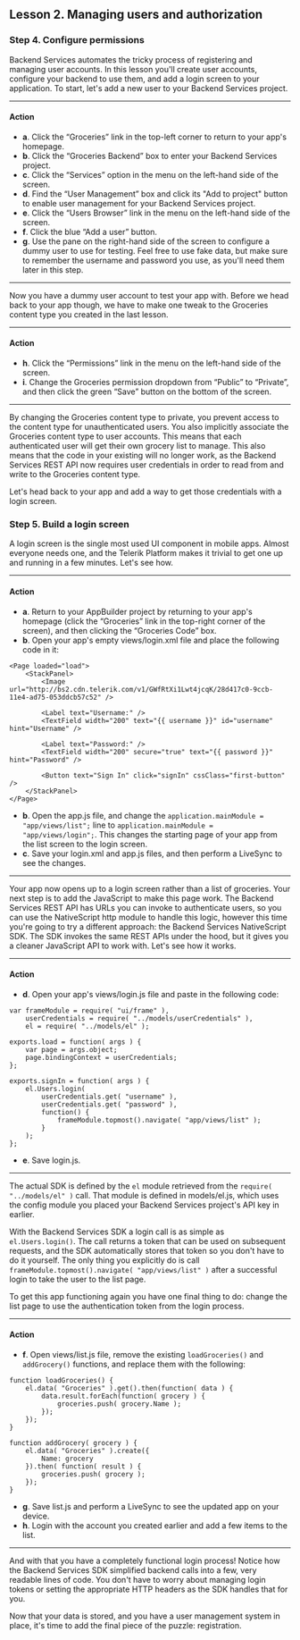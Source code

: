 ## Lesson 2. Managing users and authorization

### Step 4. Configure permissions

Backend Services automates the tricky process of registering and managing user accounts. In this lesson you'll create user accounts, configure your backend to use them, and add a login screen to your application. To start, let's add a new user to your Backend Services project.

<hr data-action="start" />

#### Action

* **a**. Click the “Groceries” link in the top-left corner to return to your app's homepage.
* **b**. Click the “Groceries Backend” box to enter your Backend Services project.
* **c**. Click the “Services” option in the menu on the left-hand side of the screen.
* **d**. Find the “User Management”  box and click its "Add to project" button to enable user management for your Backend Services project.
* **e**. Click the “Users Browser” link in the menu on the left-hand side of the screen.
* **f**. Click the blue “Add a user” button.
* **g**. Use the pane on the right-hand side of the screen to configure a dummy user to use for testing. Feel free to use fake data, but make sure to remember the username and password you use, as you'll need them later in this step.

<hr data-action="end" />

Now you have a dummy user account to test your app with. Before we head back to your app though, we have to make one tweak to the Groceries content type you created in the last lesson.

<hr data-action="start" />

#### Action

* **h**. Click the “Permissions” link in the menu on the left-hand side of the screen.
* **i**. Change the Groceries permission dropdown from “Public” to “Private”, and then click the green “Save” button on the bottom of the screen.

<hr data-action="end" />

By changing the Groceries content type to private, you prevent access to the content type for unauthenticated users. You also implicitly associate the Groceries content type to user accounts. This means that each authenticated user will get their own grocery list to manage. This also means that the code in your existing will no longer work, as the Backend Services REST API now requires user credentials in order to read from and write to the Groceries content type.

Let's head back to your app and add a way to get those credentials with a login screen.

### Step 5. Build a login screen

A login screen is the single most used UI component in mobile apps. Almost everyone needs one, and the Telerik Platform makes it trivial to get one up and running in a few minutes. Let's see how.

<hr data-action="start" />

#### Action

* **a**. Return to your AppBuilder project by returning to your app's homepage (click the “Groceries” link in the top-right corner of the screen), and then clicking the “Groceries Code” box.
* **b**. Open your app's empty views/login.xml file and place the following code in it:
```
<Page loaded="load">
    <StackPanel>
        <Image url="http://bs2.cdn.telerik.com/v1/GWfRtXi1Lwt4jcqK/28d417c0-9ccb-11e4-ad75-053ddcb57c52" />

        <Label text="Username:" />
        <TextField width="200" text="{{ username }}" id="username" hint="Username" />

        <Label text="Password:" />
        <TextField width="200" secure="true" text="{{ password }}" hint="Password" />

        <Button text="Sign In" click="signIn" cssClass="first-button" />
    </StackPanel>
</Page>
```
* **b**. Open the app.js file, and change the `application.mainModule = "app/views/list";` line to `application.mainModule = "app/views/login";`. This changes the starting page of your app from the list screen to the login screen.
* **c**. Save your login.xml and app.js files, and then perform a LiveSync to see the changes.

<hr data-action="end" />

Your app now opens up to a login screen rather than a list of groceries. Your next step is to add the JavaScript to make this page work. The Backend Services REST API has URLs you can invoke to authenticate users, so you can use the NativeScript http module to handle this logic, however this time you're going to try a different approach: the Backend Services NativeScript SDK. The SDK invokes the same REST APIs under the hood, but it gives you a cleaner JavaScript API to work with. Let's see how it works.

<hr data-action="start" />

#### Action

* **d**. Open your app's views/login.js file and paste in the following code:
```
var frameModule = require( "ui/frame" ),
    userCredentials = require( "../models/userCredentials" ),
    el = require( "../models/el" );

exports.load = function( args ) {
    var page = args.object;
    page.bindingContext = userCredentials;
};

exports.signIn = function( args ) {
    el.Users.login(
        userCredentials.get( "username" ),
        userCredentials.get( "password" ),
        function() {
            frameModule.topmost().navigate( "app/views/list" );
        }
    );
};
```
* **e**. Save login.js.

<hr data-action="end" />

The actual SDK is defined by the `el` module retrieved from the `require( "../models/el" )` call. That module is defined in models/el.js, which uses the config module you placed your Backend Services project's API key in earlier.

With the Backend Services SDK a login call is as simple as `el.Users.login()`. The call returns a token that can be used on subsequent requests, and the SDK automatically stores that token so you don't have to do it yourself. The only thing you explicitly do is call `frameModule.topmost().navigate( "app/views/list" )` after a successful login to take the user to the list page.

To get this app functioning again you have one final thing to do: change the list page to use the authentication token from the login process.

<hr data-action="start" />

#### Action

* **f**. Open views/list.js file, remove the existing `loadGroceries()` and `addGrocery()` functions, and replace them with the following:
```
function loadGroceries() {
    el.data( "Groceries" ).get().then(function( data ) {
        data.result.forEach(function( grocery ) {
            groceries.push( grocery.Name );
        });
    });
}

function addGrocery( grocery ) {
    el.data( "Groceries" ).create({
        Name: grocery
    }).then( function( result ) {
        groceries.push( grocery );
    });
}
```
* **g**. Save list.js and perform a LiveSync to see the updated app on your device.
* **h**. Login with the account you created earlier and add a few items to the list.

<hr data-action="end" />

And with that you have a completely functional login process! Notice how the Backend Services SDK simplified backend calls into a few, very readable lines of code. You don't have to worry about managing login tokens or setting the appropriate HTTP headers as the SDK handles that for you.

Now that your data is stored, and you have a user management system in place, it's time to add the final piece of the puzzle: registration.